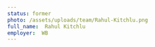 ```yaml
---
status: former
photo: /assets/uploads/team/Rahul-Kitchlu.png
full_name:  Rahul Kitchlu
employer:  WB
---
```

